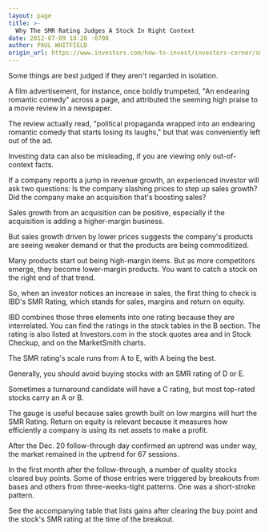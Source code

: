 ```yaml
---
layout: page
title: >-
  Why The SMR Rating Judges A Stock In Right Context
date: 2012-07-09 18:20 -0700
author: PAUL WHITFIELD
origin_url: https://www.investors.com/how-to-invest/investors-corner/smr-rating-helps-judge-wall-street-growth-stocks/
---
```


Some things are best judged if they aren't regarded in isolation.

A film advertisement, for instance, once boldly trumpeted, "An endearing romantic comedy" across a page, and attributed the seeming high praise to a movie review in a newspaper.

The review actually read, "political propaganda wrapped into an endearing romantic comedy that starts losing its laughs," but that was conveniently left out of the ad.

Investing data can also be misleading, if you are viewing only out-of-context facts.

If a company reports a jump in revenue growth, an experienced investor will ask two questions: Is the company slashing prices to step up sales growth? Did the company make an acquisition that's boosting sales?

Sales growth from an acquisition can be positive, especially if the acquisition is adding a higher-margin business.

But sales growth driven by lower prices suggests the company's products are seeing weaker demand or that the products are being commoditized.

Many products start out being high-margin items. But as more competitors emerge, they become lower-margin products. You want to catch a stock on the right end of that trend.

So, when an investor notices an increase in sales, the first thing to check is IBD's SMR Rating, which stands for sales, margins and return on equity.

IBD combines those three elements into one rating because they are interrelated. You can find the ratings in the stock tables in the B section. The rating is also listed at Investors.com in the stock quotes area and in Stock Checkup, and on the MarketSmith charts.

The SMR rating's scale runs from A to E, with A being the best.

Generally, you should avoid buying stocks with an SMR rating of D or E.

Sometimes a turnaround candidate will have a C rating, but most top-rated stocks carry an A or B.

The gauge is useful because sales growth built on low margins will hurt the SMR Rating. Return on equity is relevant because it measures how efficiently a company is using its net assets to make a profit.

After the Dec. 20 follow-through day confirmed an uptrend was under way, the market remained in the uptrend for 67 sessions.

In the first month after the follow-through, a number of quality stocks cleared buy points. Some of those entries were triggered by breakouts from bases and others from three-weeks-tight patterns. One was a short-stroke pattern.

See the accompanying table that lists gains after clearing the buy point and the stock's SMR rating at the time of the breakout.
